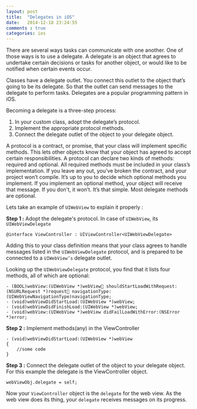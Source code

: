 ```yaml
---
layout: post
title:  "Delegates in iOS"
date:   2014-12-18 23:24:55
comments : true
categories: ios
---
```


There are several ways tasks can communicate with one another. One of those ways is to use a delegate. A delegate is an object that agrees to undertake certain decisions or tasks for another object, or would like to be notified when certain events occur.

Classes have a delegate outlet. You connect this outlet to the object that’s going to be its delegate. So that the outlet can send messages to the delegate to perform tasks. Delegates are a popular programming pattern in iOS.

Becoming a delegate is a three-step process:

1. In your custom class, adopt the delegate’s protocol.
2. Implement the appropriate protocol methods.
3. Connect the delegate outlet of the object to your delegate object.

A protocol is a contract, or promise, that your class will implement specific methods. This lets other objects know that your object has agreed to accept certain responsibilities. A protocol can declare two kinds of methods: required and optional. All required methods must be included in your class’s implementation. If you leave any out, you’ve broken the contract, and your project won’t compile.
It’s up to you to decide which optional methods you implement. If you implement an optional method, your object will receive that message. If you don't, it won’t. It’s that simple. Most delegate methods are optional.

Lets take an example of `UIWebView` to explain it properly : 

**Step 1 :** Adopt the delegate's protocol. In case of `UIWebView`, its `UIWebViewDelegate`

	@interface ViewController : UIViewController<UIWebViewDelegate>

Adding this to your class definition means that your class agrees to handle messages listed in the `UIWebViewDelegate` protocol, and is prepared to be connected to a `UIWebView’s` delegate outlet.

Looking up the `UIWebViewDelegate` protocol, you find that it lists four methods, all of which are optional:

	- (BOOL)webView:(UIWebView *)webView􏰁 shouldStartLoadWithRequest:(NSURLRequest *)request􏰁 navigationType:(UIWebViewNavigationType)navigationType;
	- (void)webViewDidStartLoad:(UIWebView *)webView;
	- (void)webViewDidFinishLoad:(UIWebView *)webView;
	- (void)webView:(UIWebView *)webView didFailLoadWithError:(NSError *)error;	

**Step 2 :** Implement methods(any) in the ViewController

	- (void)webViewDidStartLoad:(UIWebView *)webView
	{
    	//some code
	} 

**Step 3 :** Connect the delegate outlet of the object to your delegate object. For this example the delegate is the ViewController object.

	webViewObj.delegate = self;

Now your `ViewController` object is the `delegate` for the web view. As the web view does its thing, your `delegate` receives messages on its progress. 	
